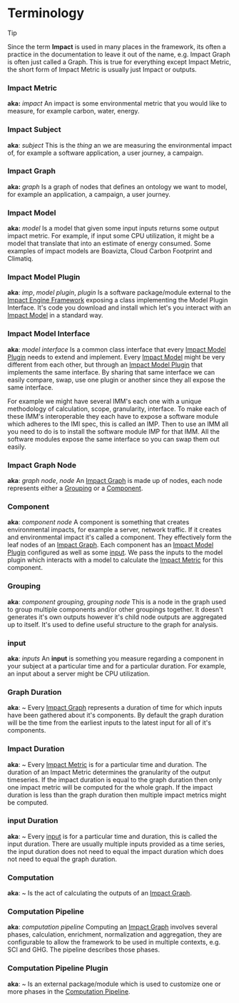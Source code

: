 # Terminology

> [!tip] 
> Since the term **Impact** is used in many places in the framework, its often a practice in the documentation to leave it out of the name, e.g. Impact Graph is often just called a Graph. This is true for everything except Impact Metric, the short form of Impact Metric is usually just Impact or outputs.

### Impact Metric
**aka:** *impact*
An impact is some environmental metric that you would like to measure, for example carbon, water, energy.

### Impact Subject
**aka**: *subject*
This is the *thing* an we are measuring the environmental impact of, for example a software application, a user journey, a campaign.

### Impact Graph 
**aka:** *graph*
Is a graph of nodes that defines an ontology we want to model, for example an application, a campaign, a user journey. 

### Impact Model
**aka:** *model*
Is a model that given some input inputs returns some output impact metric. For example, if input some CPU utilization, it might be a model that translate that into an estimate of energy consumed. Some examples of impact models are Boavizta, Cloud Carbon Footprint and Climatiq.

### Impact Model Plugin
**aka**: *imp*, *model plugin*, *plugin*
Is a software package/module external to the [Impact Engine Framework](spec/Impact%20Engine%20Framework.md) exposing a class implementing the Model Plugin Interface. It's code you download and install which let's you interact with an [Impact Model](Impact%20Model) in a standard way.

### Impact Model Interface
**aka**: *model interface*
Is a common class interface that every [Impact Model Plugin](spec/Impact%20Model%20Plugin.md) needs to extend and implement. Every [Impact Model](Impact%20Model) might be very different from each other, but through an [Impact Model Plugin](spec/Impact%20Model%20Plugin.md) that implements the same interface. By sharing that same interface we can easily compare, swap, use one plugin or another since they all expose the same interface.

For example we might have several IMM's each one with a unique methodology of calculation, scope, granularity, interface. To make each of these IMM's interoperable they each have to expose a software module which adheres to the IMI spec, this is called an IMP. Then to use an IMM all you need to do is to install the software module IMP for that IMM. All the software modules expose the same interface so you can swap them out easily.

### Impact Graph Node
**aka**: *graph node*, *node*
An [Impact Graph](spec/Impact%20Graph.md) is made up of nodes, each node represents either a [Grouping](#Grouping) or a [Component](#Component). 

### Component
**aka**: *component node*
A component is something that creates environmental impacts, for example a server, network traffic. If it creates and environmental impact it's called a component. They effectively form the leaf nodes of an [Impact Graph](spec/Impact%20Graph.md). Each component has an [Impact Model Plugin](spec/Impact%20Model%20Plugin.md) configured as well as some [input](input.md). We pass the inputs to the model plugin which interacts with a model to calculate the [Impact Metric](Impact%20Metric) for this component.
### Grouping
**aka**: *component grouping*, *grouping node*
This is a node in the graph used to group multiple components and/or other groupings together. It doesn't generates it's own outputs however it's child node outputs are aggregated up to itself. It's used to define useful structure to the graph for analysis.
### input
**aka**: *inputs*
An **input** is something you measure regarding a component in your subject at a particular time and for a particular duration. For example, an input about a server might be CPU utilization.
### Graph Duration
**aka**: ~
Every [Impact Graph](spec/Impact%20Graph.md) represents a duration of time for which inputs have been gathered about it's components. By default the graph duration will be the time from the earliest inputs to the latest input for all of it's components.
### Impact Duration
**aka**: ~
Every [Impact Metric](Impact%20Metric) is for a particular time and duration. The duration of an Impact Metric determines the granularity of the output timeseries. If the impact duration is equal to the graph duration then only one impact metric will be computed for the whole graph. If the impact duration is less than the graph duration then multiple impact metrics might be computed.
### input Duration
**aka**: ~
Every [input](input.md) is for a particular time and duration, this is called the input duration. There are usually multiple inputs provided as a time series, the input duration does not need to equal the impact duration which does not need to equal the graph duration.
### Computation
**aka**: ~
Is the act of calculating the outputs of an [Impact Graph](spec/Impact%20Graph.md).

### Computation Pipeline
**aka**: *computation pipeline*
Computing an [Impact Graph](spec/Impact%20Graph.md) involves several phases, calculation, enrichment, normalization and aggregation, they are configurable to allow the framework to be used in multiple contexts, e.g. SCI and GHG. The pipeline describes those phases.

### Computation Pipeline Plugin
**aka**: ~
Is an external package/module which is used to customize one or more phases in the [Computation Pipeline](Computation%20Pipeline.md).

